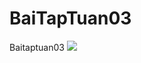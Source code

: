 # BaiTapTuan03
Baitaptuan03
<img src="https://www.mediafire.com/file/nn83s9dnvwqvrx6/Me.jfif/file">
